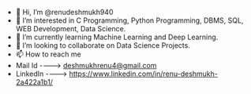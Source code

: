 - 👋 Hi, I’m @renudeshmukh940
- 👀 I’m interested in C Programming, Python Programming, DBMS, SQL, WEB Development, Data Science.
- 🌱 I’m currently learning Machine Learning and Deep Learning.
- 💞️ I’m looking to collaborate on Data Science Projects.
- 📫 How to reach me 
-  Mail Id ----> deshmukhrenu4@gmail.com
-  LinkedIn ----> https://www.linkedin.com/in/renu-deshmukh-2a422a1b1/

<!---
renudeshmukh940/renudeshmukh940 is a ✨ special ✨ repository because its `README.md` (this file) appears on your GitHub profile.
You can click the Preview link to take a look at your changes.
--->
